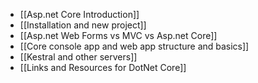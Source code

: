 
- [[Asp.net Core Introduction]]
- [[Installation and new project]]
- [[Asp.net Web Forms vs MVC vs Asp.net Core]]
- [[Core console app and web app structure and basics]]
- [[Kestral and other servers]]
- [[Links and Resources for DotNet Core]]
